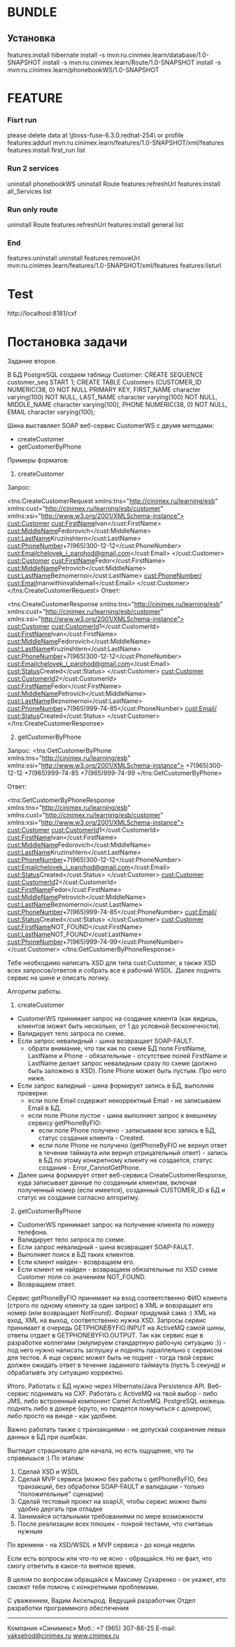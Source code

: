 # BUNDLE
## Установка
features:install hibernate
install -s mvn:ru.cinimex.learn/database/1.0-SNAPSHOT
install -s mvn:ru.cinimex.learn/Route/1.0-SNAPSHOT
install -s mvn:ru.cinimex.learn/phonebookWS/1.0-SNAPSHOT


# FEATURE 
### Fisrt run
please delete data at \jboss-fuse-6.3.0.redhat-254\ or profile 
features:addurl mvn:ru.cinimex.learn/features/1.0-SNAPSHOT/xml/features
features:install first_run
list

### Run 2 services
uninstall phonebookWS
uninstall Route
features:refreshUrl
features:install all_Services
list

### Run only route
uninstall Route
features:refreshUrl
features:install general
list

### End
features:uninstall
uninstall
features:removeUrl mvn:ru.cinimex.learn/features/1.0-SNAPSHOT/xml/features
features:listurl

# Test
http://localhost:8181/cxf



# Постановка задачи

Задание второе.

В БД PostgreSQL создаем таблицу Customer:
CREATE SEQUENCE customer_seq START 1;
CREATE TABLE Customers (CUSTOMER_ID NUMERIC(38, 0) NOT NULL PRIMARY KEY,
                                   FIRST_NAME character varying(100) NOT NULL,
                                   LAST_NAME character varying(100) NOT NULL,
                                   MIDDLE_NAME character varying(100),
                                   PHONE NUMERIC(38, 0) NOT NULL,
                                   EMAIL character varying(100);

Шина выставляет SOAP веб-сервис CustomerWS с двумя методами:
- createCustomer
- getCustomerByPhone

Примеры форматов:

1) createCustomer 

Запрос:
<?xml version="1.0" encoding="UTF-8"?>
<!--Sample XML file generated by XMLSpy v2011 rel. 2 (http://www.altova.com)-->
<tns:CreateCustomerRequest xmlns:tns="http://cinimex.ru/learning/esb" xmlns:cust="http://cinimex.ru/learning/esb/customer" xmlns:xsi="http://www.w3.org/2001/XMLSchema-instance">
   <Customers>
      <cust:Customer>
         <cust:FirstName>Ivan</cust:FirstName>
         <cust:MiddleName>Fedorovich</cust:MiddleName>
         <cust:LastName>Kruzinshtern</cust:LastName>
         <cust:PhoneNumber>+7(965)300-12-12</cust:PhoneNumber>
         <cust:Email>chelovek_i_parohod@gmail.com</cust:Email>
      </cust:Customer>
      <cust:Customer>
         <cust:FirstName>Fedor</cust:FirstName>
         <cust:MiddleName>Petrovich</cust:MiddleName>
         <cust:LastName>Beznomernoi</cust:LastName>
         <cust:PhoneNumber/>
         <cust:Email>manwithinvalidemail</cust:Email>
      </cust:Customer>
   </Customers>
</tns:CreateCustomerRequest>
Ответ:
<?xml version="1.0" encoding="UTF-8"?>
<tns:CreateCustomerResponse xmlns:tns="http://cinimex.ru/learning/esb" xmlns:cust="http://cinimex.ru/learning/esb/customer" xmlns:xsi="http://www.w3.org/2001/XMLSchema-instance">
  <CustomersResult>
    <cust:Customer>
      <cust:CustomerId>1</cust:CustomerId>
      <cust:FirstName>Ivan</cust:FirstName>
      <cust:MiddleName>Fedorovich</cust:MiddleName>
      <cust:LastName>Kruzinshtern</cust:LastName>
      <cust:PhoneNumber>+7(965)300-12-12</cust:PhoneNumber>
      <cust:Email>chelovek_i_parohod@gmail.com</cust:Email>
      <cust:Status>Created</cust:Status>
    </cust:Customer>
    <cust:Customer>
      <cust:CustomerId>2</cust:CustomerId>
      <cust:FirstName>Fedor</cust:FirstName>
      <cust:MiddleName>Petrovich</cust:MiddleName>
      <cust:LastName>Beznomernoi</cust:LastName>
      <cust:PhoneNumber>+7(965)999-74-85</cust:PhoneNumber>
      <cust:Email/>
      <cust:Status>Created</cust:Status>
    </cust:Customer>
  </CustomersResult>
</tns:CreateCustomerResponse>

2) getCustomerByPhone 

Запрос:
<tns:GetCustomerByPhone xmlns:tns="http://cinimex.ru/learning/esb" xmlns:xsi="http://www.w3.org/2001/XMLSchema-instance">
   <PhoneList>
      <Phone>+7(965)300-12-12</Phone>
      <Phone>+7(965)999-74-85</Phone>
      <Phone>+7(965)999-74-99</Phone>
   </PhoneList>
</tns:GetCustomerByPhone>

Ответ:
<?xml version="1.0" encoding="UTF-8"?>
<tns:GetCustomerByPhoneResponse xmlns:tns="http://cinimex.ru/learning/esb" xmlns:cust="http://cinimex.ru/learning/esb/customer" xmlns:xsi="http://www.w3.org/2001/XMLSchema-instance">
  <CustomersResult>
    <cust:Customer>
      <cust:CustomerId>1</cust:CustomerId>
      <cust:FirstName>Ivan</cust:FirstName>
      <cust:MiddleName>Fedorovich</cust:MiddleName>
      <cust:LastName>Kruzinshtern</cust:LastName>
      <cust:PhoneNumber>+7(965)300-12-12</cust:PhoneNumber>
      <cust:Email>chelovek_i_parohod@gmail.com</cust:Email>
      <cust:Status>Created</cust:Status>
    </cust:Customer>
    <cust:Customer>
      <cust:CustomerId>2</cust:CustomerId>
      <cust:FirstName>Fedor</cust:FirstName>
      <cust:MiddleName>Petrovich</cust:MiddleName>
      <cust:LastName>Beznomernoi</cust:LastName>
      <cust:PhoneNumber>+7(965)999-74-85</cust:PhoneNumber>
      <cust:Email/>
      <cust:Status>Created</cust:Status>
    </cust:Customer>
    <cust:Customer>
      <cust:FirstName>NOT_FOUND</cust:FirstName>
      <cust:LastName>NOT_FOUND</cust:LastName>
      <cust:PhoneNumber>+7(965)999-74-99</cust:PhoneNumber>
    </cust:Customer>
  </CustomersResult>
</tns:GetCustomerByPhoneResponse>

Тебе необходимо написать XSD для типа cust:Customer, а также XSD всех запросов/ответов и собрать все в рабочий WSDL.
Далее поднять сервис на шине и описать логику.

Алгоритм работы.
1) createCustomer
- CustomerWS принимает запрос на создание клиента (как видишь, клиентов может быть несколько, от 1 до условной бесконечности).
- Валидирует тело запроса по схеме.
- Если запрос невалидный - шина возвращает SOAP-FAULT.
	- обрати внимание, что так как по схеме БД поля FirstName, LastName и Phone - обязательные - отсутствие полей FirstName и LastName делает запрос невалидным сразу по схеме (должно быть заложено в XSD). Поле Phone может быть пустым. Про него ниже.
- Если запрос валидный - шина формирует запись в БД, выполняя проверки:
	- если поле Email содержит некорректный Email - не записываем Email в БД.
	- если поле Phone пустое - шина выполняет запрос к внешнему сервису getPhoneByFIO:
		- если поле Phone получено - записываем всю запись в БД, статус создания клиента - Created.
		- если поле Phone не получено (getPhoneByFIO не вернул ответ в течение таймаута или вернул отрицательный ответ) - запись в БД по этому конкретному клиенту не создается, статус создания - Error_CannotGetPhone.
- Далее шина формирует ответ веб-сервиса CreateCustomerResponse, куда записывает данные по созданным клиентам, включая полученный номер (если имеется), созданный CUSTOMER_ID в БД и статус их создания согласно алгоритму.
2) getCustomerByPhone
- CustomerWS принимает запрос на получение клиента по номеру телефона.
- Валидирует тело запроса по схеме.
- Если запрос невалидный - шина возвращает SOAP-FAULT.
- Выполняет поиск в БД таких клиентов.
- Если клиент найден - возвращаем его.
- Если клиент не найден - возвращаем обязательные по XSD схеме Customer поля со значением NOT_FOUND.
- Возвращаем ответ.

Сервис getPhoneByFIO принимает на вход соответственно ФИО клиента (строго по одному клиенту за один запрос) в XML и вовзращает его номер (или возвращает NotFound). 
Формат придумай сама :) XML на вход, XML на выход, соответственно нужна XSD.
Запросы сервис принимает в очередь GETPHONEBYFIO.INPUT на ActiveMQ самой шины, ответы отдает в GETPHONEBYFIO.OUTPUT.
Так как сервис еще в разработке коллегами (эмулируем стандартную рабочую ситуацию :)) - под него нужно написать заглушку и поднять параллельно с сервисом для тестов.
А еще сервис может быть не поднят - тогда твой сервис должен ожидать ответ в течение заданного таймаута (пусть 5 секунд) и обрабатывть эту ситуацию корректно.

Итого. Работать с БД нужно через Hibernate/Java Persistence API. 
Веб-сервис поднимать на CXF.
Работать с ActiveMQ на твой выбор - либо JMS, либо встроенный компонент Camel ActiveMQ.
PostgreSQL можешь поднять либо в докере (круто, но придется помучиться с докером), либо просто на винде - как удобнее.

Важно работать также с транзакциями - не допускай сохранение левых данных в БД при ошибках.

Выглядит страшновато для начала, но есть ощущение, что ты справишься :) 
По этапам:
1) Сделай XSD и WSDL
2) Сделай MVP сервиса (можно без работы с getPhoneByFIO, без транзакций, без обработки SOAP-FAULT и валидации - только “положительные" сценарии)
3) Сделай тестовый проект на soapUI, чтобы сервис можно было удобно дергать при отладке
4) Занимайся остальными требованиями по мере возможности
5) После реализации всех плюшек - покрой тестами, что считаешь нужным

По времени - на XSD/WSDL и MVP сервиса - до конца недели. 

Если есть вопросы или что-то не ясно - обращайся. Но не факт, что смогу ответить в какое-то внятное время.

В целом по вопросам обращайся к Максиму Сухаренко - он укажет, кто сможет тебе помочь с конкретными проблемами.

С уважением, Вадим Аксельрод.
Ведущий разработчик
Отдел разработки программного обеспечения
___________________________
Компания «Синимекс»
Моб.: +7 (965) 307-86-25
E-mail: vakselrod@cinimex.ru
www.cinimex.ru




